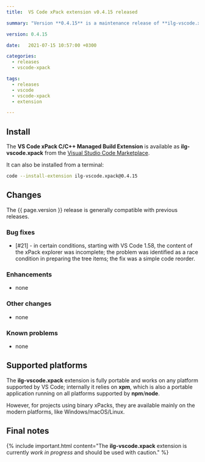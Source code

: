 ```yaml
---
title:  VS Code xPack extension v0.4.15 released

summary: "Version **0.4.15** is a maintenance release of **ilg-vscode.xpack**; it fixes a bug affecting the display of the explorer."

version: 0.4.15

date:   2021-07-15 10:57:00 +0300

categories:
  - releases
  - vscode-xpack

tags:
  - releases
  - vscode
  - vscode-xpack
  - extension

---
```


## Install

The **VS Code xPack C/C++ Managed Build Extension** is
available as **ilg-vscode.xpack** from the
[Visual Studio Code Marketplace](https://marketplace.visualstudio.com/items?itemName=ilg-vscode.xpack).

It can also be installed from a terminal:

```sh
code --install-extension ilg-vscode.xpack@0.4.15
```

## Changes

The {{ page.version }} release
is generally compatible with previous releases.

### Bug fixes

- [#21] - in certain conditions, starting with VS Code 1.58,
  the content of the xPack explorer was incomplete;
  the problem was identified as a race condition in preparing the tree items;
  the fix was a simple code reorder.

### Enhancements

- none

### Other changes

- none

### Known problems

- none

## Supported platforms

The **ilg-vscode.xpack** extension is fully portable and works on any
platform supported by VS Code; internally it relies on **xpm**, which
is also a portable application running on all platforms supported
by **npm**/**node**.

However, for projects using binary xPacks, they are available mainly
on the modern platforms, like Windows/macOS/Linux.

## Final notes

{% include important.html content="The **ilg-vscode.xpack** extension
is currently _work in progress_ and should be used with caution." %}
